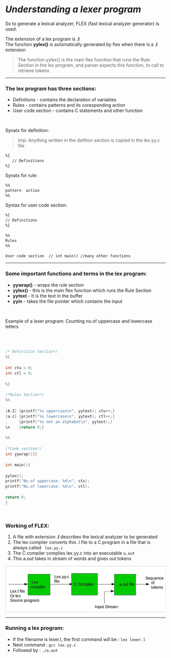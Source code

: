 # _Understanding a lexer program_
So to generate a lexical analyzer, FLEX (fast lexical analyzer generator) is used.

The extension of a lex program is **.l** <br/>
The function **yylex()** is automatically generated by flex when there is a **.l** extension


>The function yylex() is the main flex function that runs the Rule Section in the lex program, and parser expects this function, to call to retrieve tokens
---

### The lex program has three sections:
- Definitions - contains the declaration of variables
- Rules - contains patterns and its coresponding action 
- User code section - contains C statements and other function

<br/>

Synatx for definition: 
>Imp: Anything written in the defition section is copied in the lex.yy.c file

```
%{
   // Definitions
%}
```

Synatx for rule:
```
%%
pattern  action
%%
```

Syntax for user code section:
```
%{
// Definitions
%}

%%
Rules
%%

User code section  // int main() //many other functions
```
---

### Some important functions and terms in the lex program:
- **yywrap()** - wraps the rule section
- **yylex()** - this is the main flex function which runs the Rule Section
- **yytext** - It is the text in the buffer
- **yyin** - takes the file pointer which contains the input

<br/>

Example of a lexer program: Counting no.of uppercase and lowercase letters

<br/>


```C

/* Definition Section*/
%{

int ctu = 0;
int ctl = 0;

%}

/*Rules Section*/
%%

[A-Z] {printf("%s uppercase\n", yytext); ctu++;}
[a-z] {printf("%s lowercase\n", yytext); ctl++;}
.     {printf("%s not an alphabet\n", yytext);}
\n    {return 0;}

%%

/*Code section*/ 
int yywrap(){}

int main(){

yylex();
printf("No.of uppercase: %d\n", ctu);
printf("No.of lowercase: %d\n", ctl);
  
return 0;
}


```
<br/>

### Working of FLEX:
1) A file with extension **.l** describes the lexical analyzer to be generated
2) The lex compiler converts this .l file to a C program in a file that is always called ` lex.yy.c`
3) The C compiler complies lex.yy.c into an executable `a.out`
4) This a.out takes in stream of words and gives out tokens

![flex](/images/flex.jpeg)

---

### Running a lex program:
- If the filename is lexer.l, the first command will be : `lex lexer.l`
- Next command : `gcc lex.yy.c`
- Followed by : `./a.out`







